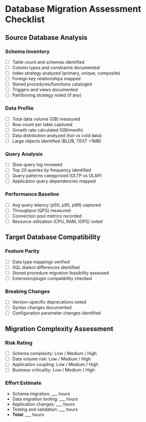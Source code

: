 # Database Migration Assessment Checklist

## Source Database Analysis

### Schema Inventory
- [ ] Table count and schemas identified
- [ ] Column types and constraints documented
- [ ] Index strategy analyzed (primary, unique, composite)
- [ ] Foreign key relationships mapped
- [ ] Stored procedures/functions cataloged
- [ ] Triggers and views documented
- [ ] Partitioning strategy noted (if any)

### Data Profile
- [ ] Total data volume (GB) measured
- [ ] Row count per table captured
- [ ] Growth rate calculated (GB/month)
- [ ] Data distribution analyzed (hot vs cold data)
- [ ] Large objects identified (BLOB, TEXT >1MB)

### Query Analysis
- [ ] Slow query log reviewed
- [ ] Top 20 queries by frequency identified
- [ ] Query patterns categorized (OLTP vs OLAP)
- [ ] Application query dependencies mapped

### Performance Baseline
- [ ] Avg query latency (p50, p95, p99) captured
- [ ] Throughput (QPS) measured
- [ ] Connection pool metrics recorded
- [ ] Resource utilization (CPU, RAM, IOPS) noted

## Target Database Compatibility

### Feature Parity
- [ ] Data type mappings verified
- [ ] SQL dialect differences identified
- [ ] Stored procedure migration feasibility assessed
- [ ] Extension/plugin compatibility checked

### Breaking Changes
- [ ] Version-specific deprecations noted
- [ ] Syntax changes documented
- [ ] Configuration parameter changes identified

## Migration Complexity Assessment

### Risk Rating
- [ ] Schema complexity: Low / Medium / High
- [ ] Data volume risk: Low / Medium / High
- [ ] Application coupling: Low / Medium / High
- [ ] Business criticality: Low / Medium / High

### Effort Estimate
- Schema migration: ___ hours
- Data migration tooling: ___ hours
- Application changes: ___ hours
- Testing and validation: ___ hours
- **Total**: ___ hours
